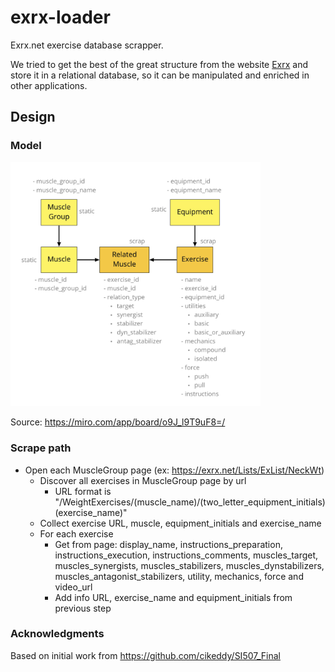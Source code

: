# exrx-loader

Exrx.net exercise database scrapper.

We tried to get the best of the great structure from the website [Exrx](https://exrx.net) and store it in a relational database, so it can be manipulated and enriched in other applications.

## Design

### Model

<img src="model.png" width="400"/>

Source: https://miro.com/app/board/o9J_l9T9uF8=/

### Scrape path

* Open each MuscleGroup page (ex: https://exrx.net/Lists/ExList/NeckWt)
  * Discover all exercises in MuscleGroup page by url
    * URL format is "/WeightExercises/(muscle_name)/(two_letter_equipment_initials)(exercise_name)"
  * Collect exercise URL, muscle, equipment_initials and exercise_name
  * For each exercise
    * Get from page: display_name, instructions_preparation, instructions_execution, instructions_comments, muscles_target, muscles_synergists, muscles_stabilizers, muscles_dynstabilizers, muscles_antagonist_stabilizers, utility, mechanics, force and video_url
    * Add info URL, exercise_name and equipment_initials from previous step


### Acknowledgments

Based on initial work from https://github.com/cikeddy/SI507_Final

